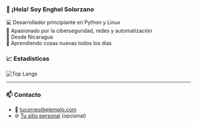 ### 👋 ¡Hola! Soy Enghel Solorzano

💻 Desarrollador principiante en Python y Linux  
🎯 Apasionado por la ciberseguridad, redes y automatización  
📍 Desde Nicaragua  
🚀 Aprendiendo cosas nuevas todos los días


### 📈 Estadísticas

![Top Langs](https://github-readme-stats.vercel.app/api/top-langs/?username=enghel-dev&layout=compact&theme=radical)

---

### 📫 Contacto

- 📧 [tucorreo@ejemplo.com](mailto:tucorreo@ejemplo.com)
- 🌐 [Tu sitio personal](https://tusitio.com) (opcional)
